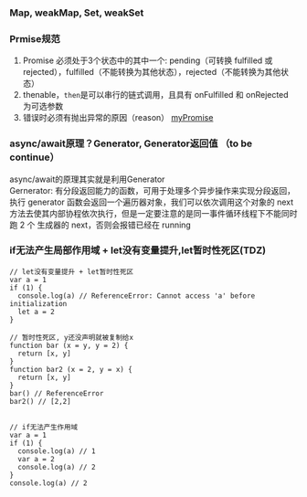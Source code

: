 ### Map, weakMap, Set, weakSet


### Prmise规范
1. Promise 必须处于3个状态中的其中一个: pending（可转换 fulfilled 或 rejected），fulfilled（不能转换为其他状态），rejected（不能转换为其他状态）
2. thenable，`then`是可以串行的链式调用，且具有 onFulfilled 和 onRejected 为可选参数
3. 错误时必须有抛出异常的原因（reason）
[myPromise](https://github.com/OliverPanda/nativeJS-project/blob/master/promise%E5%AE%9E%E7%8E%B0/promise.js)

### async/await原理？Generator, Generator返回值 （to be continue）
async/await的原理其实就是利用Generator  
Gernerator: 有分段返回能力的函数，可用于处理多个异步操作来实现分段返回，执行 generator 函数会返回一个遍历器对象，我们可以依次调用这个对象的 next 方法去使其内部协程依次执行，但是一定要注意的是同一事件循环线程下不能同时跑 2 个 生成器的 next，否则会报错已经在 running


### if无法产生局部作用域 + let没有变量提升,let暂时性死区(TDZ)
```
// let没有变量提升 + let暂时性死区
var a = 1
if (1) {
  console.log(a) // ReferenceError: Cannot access 'a' before initialization
  let a = 2  
}

// 暂时性死区, y还没声明就被复制给x
function bar (x = y, y = 2) {
  return [x, y]
}
function bar2 (x = 2, y = x) {
  return [x, y]
}
bar() // ReferenceError
bar2() // [2,2]


// if无法产生作用域
var a = 1
if (1) {
  console.log(a) // 1
  var a = 2  
  console.log(a) // 2
}
console.log(a) // 2
```